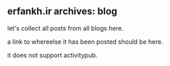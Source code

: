erfankh.ir archives: blog
---

let's collect all posts from all blogs here.

a link to whereelse it has been posted should be here.

it does not support activitypub.

